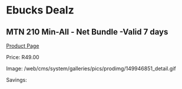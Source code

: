 
# Ebucks Dealz
## MTN 210 Min-All - Net Bundle -Valid 7 days
[Product Page](https://www.ebucks.com/web/shop/productSelected.do?prodId=1194749113&catId=300)

Price: R49.00

Image: /web/cms/system/galleries/pics/prodimg/149946851_detail.gif

Savings: 


	